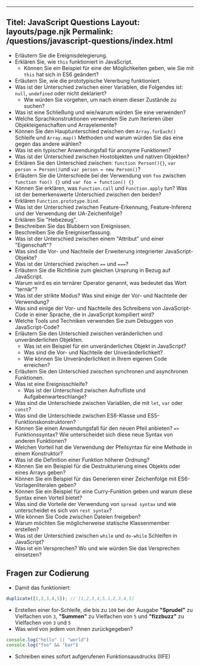 ***

## Titel: JavaScript Questions&#xA;Layout: layouts/page.njk&#xA;Permalink: /questions/javascript-questions/index.html

*   Erläutern Sie die Ereignisdelegierung.
*   Erklären Sie, wie `this` funktioniert in JavaScript.
    *   Können Sie ein Beispiel für eine der Möglichkeiten geben, wie Sie mit `this` hat sich in ES6 geändert?
*   Erläutern Sie, wie die prototypische Vererbung funktioniert.
*   Was ist der Unterschied zwischen einer Variablen, die Folgendes ist: `null`, `undefined` oder nicht deklariert?
    *   Wie würden Sie vorgehen, um nach einem dieser Zustände zu suchen?
*   Was ist eine Schließung und wie/warum würden Sie eine verwenden?
*   Welche Sprachkonstruktionen verwenden Sie zum Iterieren über Objekteigenschaften und Arrayelemente?
*   Können Sie den Hauptunterschied zwischen den `Array.forEach()` Schleife und `Array.map()` Methoden und warum würden Sie das eine gegen das andere wählen?
*   Was ist ein typischer Anwendungsfall für anonyme Funktionen?
*   Was ist der Unterschied zwischen Hostobjekten und nativen Objekten?
*   Erklären Sie den Unterschied zwischen: `function Person(){}`, `var person = Person()`und `var person = new Person()`?
*   Erläutern Sie die Unterschiede bei der Verwendung von `foo` zwischen `function foo() {}` und `var foo = function() {}`
*   Können Sie erklären, was `Function.call` und `Function.apply` tun? Was ist der bemerkenswerte Unterschied zwischen den beiden?
*   Erklären `Function.prototype.bind`.
*   Was ist der Unterschied zwischen Feature-Erkennung, Feature-Inferenz und der Verwendung der UA-Zeichenfolge?
*   Erklären Sie "Hebezeug".
*   Beschreiben Sie das Blubbern von Ereignissen.
*   Beschreiben Sie die Ereigniserfassung.
*   Was ist der Unterschied zwischen einem "Attribut" und einer "Eigenschaft"?
*   Was sind die Vor- und Nachteile der Erweiterung integrierter JavaScript-Objekte?
*   Was ist der Unterschied zwischen `==` und `===`?
*   Erläutern Sie die Richtlinie zum gleichen Ursprung in Bezug auf JavaScript.
*   Warum wird es ein ternärer Operator genannt, was bedeutet das Wort "ternär"?
*   Was ist der strikte Modus? Was sind einige der Vor- und Nachteile der Verwendung?
*   Was sind einige der Vor- und Nachteile des Schreibens von JavaScript-Code in einer Sprache, die in JavaScript kompiliert wird?
*   Welche Tools und Techniken verwenden Sie zum Debuggen von JavaScript-Code?
*   Erläutern Sie den Unterschied zwischen veränderlichen und unveränderlichen Objekten.
    *   Was ist ein Beispiel für ein unveränderliches Objekt in JavaScript?
    *   Was sind die Vor- und Nachteile der Unveränderlichkeit?
    *   Wie können Sie Unveränderlichkeit in Ihrem eigenen Code erreichen?
*   Erläutern Sie den Unterschied zwischen synchronen und asynchronen Funktionen.
*   Was ist eine Ereignisschleife?
    *   Was ist der Unterschied zwischen Aufrufliste und Aufgabenwarteschlange?
*   Was sind die Unterschiede zwischen Variablen, die mit `let`, `var` oder `const`?
*   Was sind die Unterschiede zwischen ES6-Klasse und ES5-Funktionskonstruktoren?
*   Können Sie einen Anwendungsfall für den neuen Pfeil anbieten? `=>` Funktionssyntax? Wie unterscheidet sich diese neue Syntax von anderen Funktionen?
*   Welchen Vorteil hat die Verwendung der Pfeilsyntax für eine Methode in einem Konstruktor?
*   Was ist die Definition einer Funktion höherer Ordnung?
*   Können Sie ein Beispiel für die Destrukturierung eines Objekts oder eines Arrays geben?
*   Können Sie ein Beispiel für das Generieren einer Zeichenfolge mit ES6-Vorlagenliteralen geben?
*   Können Sie ein Beispiel für eine Curry-Funktion geben und warum diese Syntax einen Vorteil bietet?
*   Was sind die Vorteile der Verwendung von `spread syntax` und wie unterscheidet es sich von `rest syntax`?
*   Wie können Sie Code zwischen Dateien freigeben?
*   Warum möchten Sie möglicherweise statische Klassenmember erstellen?
*   Was ist der Unterschied zwischen `while` und `do-while` Schleifen in JavaScript?
*   Was ist ein Versprechen? Wo und wie würden Sie das Versprechen einsetzen?

## Fragen zur Codierung

*   Damit das funktioniert:

```javascript
duplicate([1,2,3,4,5]); // [1,2,3,4,5,1,2,3,4,5]
```

*   Erstellen einer for-Schleife, die bis zu `100` bei der Ausgabe **"Sprudel"** zu Vielfachen von `3`, **"Summen"** zu Vielfachen von `5` und **"fizzbuzz"** zu Vielfachen von `3` und `5`
*   Was wird von jedem von ihnen zurückgegeben?

```javascript
console.log("hello" || "world")
console.log("foo" && "bar")
```

*   Schreiben eines sofort aufgerufenen Funktionsausdrucks (IIFE)
